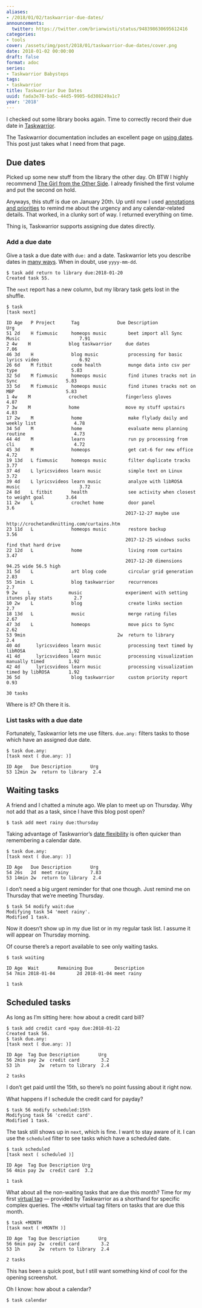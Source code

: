 ```yaml
---
aliases:
- /2018/01/02/taskwarrior-due-dates/
announcements:
  twitter: https://twitter.com/brianwisti/status/948398630695612416
categories:
- tools
cover: /assets/img/post/2018/01/taskwarrior-due-dates/cover.png
date: 2018-01-02 00:00:00
draft: false
format: adoc
series:
- Taskwarrior Babysteps
tags:
- taskwarrior
title: Taskwarrior Due Dates
uuid: fada3e78-ba5c-44d5-9905-6d308249a1c7
year: '2018'
---
```


[Taskwarrior]: https://taskwarrior.org

I checked out some library books again. Time to correctly record their
due date in [Taskwarrior][].

[using dates]: https://taskwarrior.org/docs/using_dates.html

The Taskwarrior documentation includes an excellent page on [using dates][].
This post just takes what I need from that page.

## Due dates

[tw-priorities]: /post/2017/12/taskwarrior-priorities
[the-girl]: https://www.goodreads.com/book/show/30139736-the-girl-from-the-other-side

Picked up some new stuff from the library the other day.
Oh BTW I highly recommend [The Girl from the Other Side][the-girl].
I already finished the first volume and put the second on hold.

Anyways, this stuff is due on January 20th.
Up until now I used [annotations and priorities][tw-priorities] to remind me about the urgency and any calendar-related details.
That worked, in a clunky sort of way.
I returned everything on time.

Thing is, Taskwarrior supports assigning due dates directly.

### Add a due date

[many ways]: https://taskwarrior.org/docs/named_dates.html

Give a task a due date with `due:` and a date. Taskwarrior lets you
describe dates in [many ways][]. When in doubt, use `yyyy-mm-dd`.

    $ task add return to library due:2018-01-20
    Created task 55.

The `next` report has a new column, but my library task gets lost in the
shuffle.

    $ task
    [task next]

    ID Age   P Project      Tag              Due Description                                     Urg
    51 2d    H fixmusic     homeops music        beet import all Sync Music                      7.91
    2 4w    H              blog taskwarrior     due dates                                       7.06
    46 3d    H              blog music           processing for basic lyrics video               6.92
    26 6d    M fitbit       code health          munge data into csv per type                    5.83
    32 5d    M fixmusic     homeops music        find itunes tracks not in Sync                  5.83
    33 5d    M fixmusic     homeops music        find itunes tracks not on MBP                   5.83
    1 4w    M              crochet              fingerless gloves                               4.87
    7 3w    M              home                 move my stuff upstairs                          4.83
    17 2w    M              home                 make flylady daily and weekly list              4.78
    34 5d    M              home                 evaluate menu planning routine                  4.73
    44 4d    M              learn                run py processing from cli                      4.72
    45 3d    M              homeops              get cat-6 for new office                        4.72
    19 13d   L fixmusic     homeops music        filter duplicate tracks                         3.77
    37 4d    L lyricsvideos learn music          simple text on Linux                            3.72
    39 4d    L lyricsvideos learn music          analyze with libROSA music                      3.72
    24 8d    L fitbit       health               see activity when closest to weight goal        3.64
    11 2w    L              crochet home         door panel                                       3.6
                                                2017-12-27 maybe use
                                                http://crochetandknitting.com/curtains.htm
    23 11d   L              homeops music        restore backup                                  3.56
                                                2017-12-25 windows sucks find that hard drive
    22 12d   L              home                 living room curtains                            3.47
                                                2017-12-20 dimensions 94.25 wide 56.5 high
    31 5d    L              art blog code        circular grid generation                        2.83
    55 1min  L              blog taskwarrior     recurrences                                      2.7
    9 2w    L              music                experiment with setting itunes play stats        2.7
    10 2w    L              blog                 create links section                             2.7
    18 13d   L              music                merge rating files                              2.67
    47 3d    L              homeops              move pics to Sync                               2.62
    53 9min                                  2w  return to library                                2.4
    40 4d      lyricsvideos learn music          processing text timed by libROSA                1.92
    41 4d      lyricsvideos learn music          processing visualization manually timed         1.92
    42 4d      lyricsvideos learn music          processing visualization timed by libROSA       1.92
    36 5d                   blog taskwarrior     custom priority report                          0.93

    30 tasks

Where is it? Oh there it is.

### List tasks with a due date

Fortunately, Taskwarrior lets me use filters. `due.any:` filters tasks
to those which have an assigned due date.

    $ task due.any:
    [task next ( due.any: )]

    ID Age   Due Description       Urg
    53 12min 2w  return to library  2.4

## Waiting tasks

A friend and I chatted a minute ago. We plan to meet up on Thursday. Why
not add that as a task, since I have this blog post open?

    $ task add meet rainy due:thursday

[date flexibility]: https://taskwarrior.org/docs/named_dates.html

Taking advantage of Taskwarrior’s [date flexibility][] is often quicker than
remembering a calendar date.

    $ task due.any:
    [task next ( due.any: )]

    ID Age   Due Description       Urg
    54 26s   2d  meet rainy        7.83
    53 14min 2w  return to library  2.4

I don’t need a big urgent reminder for that one though. Just remind me
on Thursday that we’re meeting Thursday.

    $ task 54 modify wait:due
    Modifying task 54 'meet rainy'.
    Modified 1 task.

Now it doesn’t show up in my due list or in my regular task list. I
assume it will appear on Thursday morning.

Of course there’s a report available to see only waiting tasks.

    $ task waiting

    ID Age  Wait       Remaining Due        Description
    54 7min 2018-01-04        2d 2018-01-04 meet rainy

    1 task

## Scheduled tasks

As long as I’m sitting here: how about a credit card bill?

    $ task add credit card +pay due:2018-01-22
    Created task 56.
    $ task due.any:
    [task next ( due.any: )]

    ID Age  Tag Due Description       Urg
    56 2min pay 2w  credit card        3.2
    53 1h       2w  return to library  2.4

    2 tasks

I don’t get paid until the 15th, so there’s no point fussing about it right now.

What happens if I schedule the credit card for payday?

    $ task 56 modify scheduled:15th
    Modifying task 56 'credit card'.
    Modified 1 task.

The task still shows up in `next`, which is fine. I want to stay aware
of it. I can use the `scheduled` filter to see tasks which have a
scheduled date.

    $ task scheduled
    [task next ( scheduled )]

    ID Age  Tag Due Description Urg
    56 4min pay 2w  credit card  3.2

    1 task

[virtual tag]: https://taskwarrior.org/docs/tags.html#supported

What about all the non-waiting tasks that are due this month? Time for
my first [virtual tag][] — provided by Taskwarrior as a shorthand for specific
complex queries. The `+MONTH` virtual tag filters on tasks that are due this
month.

    $ task +MONTH
    [task next ( +MONTH )]

    ID Age  Tag Due Description       Urg
    56 6min pay 2w  credit card        3.2
    53 1h       2w  return to library  2.4

    2 tasks

This has been a quick post, but I still want something kind of cool for
the opening screenshot.

Oh I know: how about a calendar?

    $ task calendar